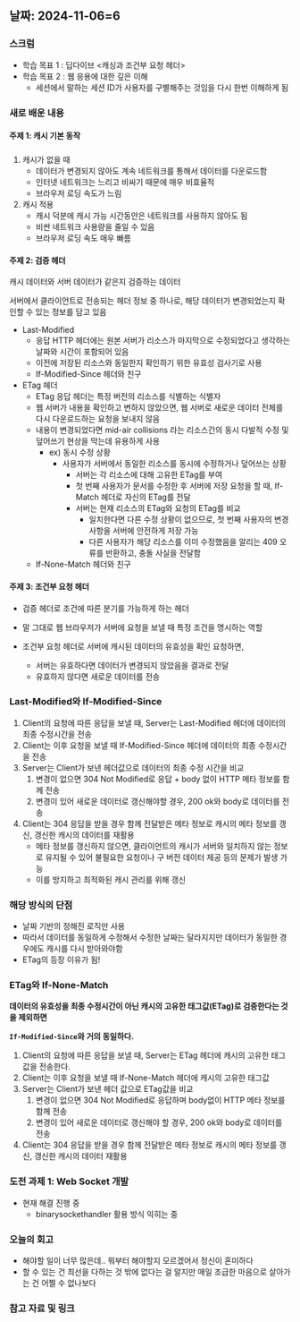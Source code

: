 ## 날짜: 2024-11-06=6

### 스크럼
- 학습 목표 1 : 딥다이브 <캐싱과 조건부 요청 헤더>
- 학습 목표 2 : 웹 응용에 대한 깊은 이해
    - 세션에서 말하는 세션 ID가 사용자를 구별해주는 것임을 다시 한번 이해하게 됨
### 새로 배운 내용
#### 주제 1: 캐시 기본 동작
### 

1. 캐시가 없을 때
    - 데이터가 변경되지 않아도 계속 네트워크를 통해서 데이터를 다운로드함
    - 인터넷 네트워크는 느리고 비싸기 때문에 매우 비효율적
    - 브라우저 로딩 속도가 느림
2. 캐시 적용
    - 캐시 덕분에 캐시 가능 시간동안은 네트워크를 사용하지 않아도 됨
    - 비싼 네트워크 사용량을 줄일 수 있음
    - 브라우저 로딩 속도 매우 빠름

#### 주제 2: 검증 헤더

캐시 데이터와 서버 데이터가 같은지 검증하는 데이터

서버에서 클라이언트로 전송되는 헤더 정보 중 하나로, 해당 데이터가 변경되었는지 확인할 수 있는 정보를 담고 있음

- Last-Modified
    - 응답 HTTP 헤더에는 원본 서버가 리소스가 마지막으로 수정되었다고 생각하는 날짜와 시간이 포함되어 있음
    - 이전에 저장된 리소스와 동일한지 확인하기 위한 유효성 검사기로 사용
    - If-Modified-Since 헤더와 친구
- ETag 헤더
    - ETag 응답 헤더는 특정 버전의 리소스를 식별하는 식별자
    - 웹 서버가 내용을 확인하고 변하지 않았으면, 웹 서버로 새로운 데이터 전체를 다시 다운로드하는 요청을 보내지 않음
    - 내용이 변경되었다면 mid-air collisions 라는 리소스간의 동시 다발적 수정 및 덮어쓰기 현상을 막는데 유용하게 사용
        - ex) 동시 수정 상황
            - 사용자가 서버에서 동일한 리소스를 동시에 수정하거나 덮어쓰는 상황
                - 서버는 각 리소스에 대해 고유한 ETag를 부여
                - 첫 번째 사용자가 문서를 수정한 후 서버에 저장 요청을 할 때, If-Match 헤더로 자신의 ETag를 전달
                - 서버는 현재 리소스의 ETag와 요청의 ETag를 비교
                    - 일치한다면 다른 수정 상황이 없으므로, 첫 번째 사용자의 변경 사항을 서버에 안전하게 저장 가능
                    - 다른 사용자가 해당 리소스를 이미 수정했음을 알리는 409 오류를 반환하고, 충돌 사실을 전달함
    - If-None-Match 헤더와 친구

#### 주제 3: 조건부 요청 헤더
- 검증 헤더로 조건에 따른 분기를 가능하게 하는 헤더

- 말 그대로 웹 브라우저가 서버에 요청을 보낼 때 특정 조건을 명시하는 역할

- 조건부 요청 헤더로 서버에 캐시된 데이터의 유효성을 확인 요청하면,
    -   서버는 유효하다면 데이터가 변경되지 않았음을 결과로 전달
    -  유효하지 않다면 새로운 데이터를 전송

### Last-Modified와 If-Modified-Since
1. Client의 요청에 따른 응답을 보낼 때, Server는 Last-Modified 헤더에 데이터의 최종 수정시간을 전송
2. Client는 이후 요청을 보낼 때 If-Modified-Since 헤더에 데이터의 최종 수정시간을 전송
3. Server는 Client가 보낸 헤더값으로 데이터의 최종 수정 시간을 비교
    1. 변경이 없으면 304 Not Modified로 응답 + body 없이 HTTP 메타 정보를 함께 전송
    2. 변경이 있어 새로운 데이터로 갱신해야할 경우, 200 ok와 body로 데이터를 전송
4. Client는 304 응답을 받을 경우 함께 전달받은 메타 정보로 캐시의 메타 정보를 갱신, 갱신한 캐시의 데이터를 재활용 
    - 메타 정보를 갱신하지 않으면, 클라이언트의 캐시가 서버와 일치하지 않는 정보로 유지될 수 있어 불필요한 요청이나 구 버전 데이터 제공 등의 문제가 발생 가능
    - 이를 방지하고 최적화된 캐시 관리를 위해 갱신

### 해당 방식의 단점

- 날짜 기반의 정해진 로직만 사용
- 따라서 데이터를 동일하게 수정해서 수정한 날짜는 달라지지만 데이터가 동일한 경우에도 캐시를 다시 받아와야함
- ETag의 등장 이유가 됨!

### ETag와 If-None-Match


**데이터의 유효성을 최종 수정시간이 아닌 캐시의 고유한 태그값(ETag)로 검증한다는 것을 제외하면** 

**`If-Modified-Since`와 거의 동일하다.**

1. Client의 요청에 따른 응답을 보낼 때, Server는 ETag 헤더에 캐시의 고유한 태그값을 전송한다.
2. Client는 이후 요청을 보낼 때 If-None-Match 헤더에 캐시의 고유한 태그값
3. Server는 Client가 보낸 헤더 값으로 ETag값을 비교
    1. 변경이 없으면 304 Not Modified로 응답하며 body없이 HTTP 메타 정보를 함께 전송
    2. 변경이 있어 새로운 데이터로 갱신해야 할 경우, 200 ok와 body로 데이터를 전송
4. Client는 304 응답을 받을 경우 함께 전달받은 메타 정보로 캐시의 메타 정보를 갱신, 갱신한 캐시의 데이터 재활용


### 도전 과제 1: Web Socket 개발 
- 현재 해결 진행 중
    - binarysockethandler 활용 방식 익히는 중

### 오늘의 회고
- 해야할 일이 너무 많은데.. 뭐부터 해야할지 모르겠어서 정신이 혼미하다
- 할 수 있는 건 최선을 다하는 것 밖에 없다는 걸 알지만 매일 조급한 마음으로 살아가는 건 어쩔 수 없나보다

### 참고 자료 및 링크

